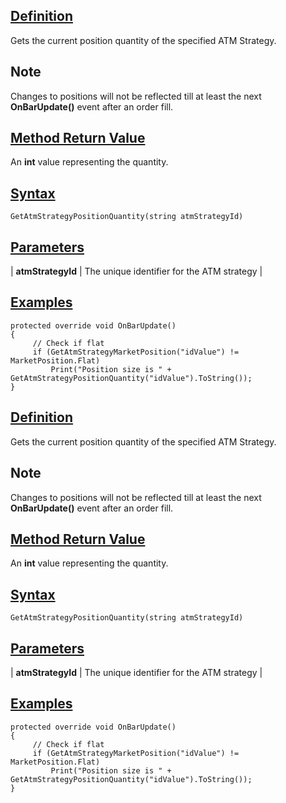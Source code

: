 ## [Definition](https://developer.ninjatrader.com/docs/desktop/getatmstrategypositionquantity\#definition)

Gets the current position quantity of the specified ATM Strategy.

## Note

Changes to positions will not be reflected till at least the next **OnBarUpdate()** event after an order fill.

## [Method Return Value](https://developer.ninjatrader.com/docs/desktop/getatmstrategypositionquantity\#method-return-value)

An **int** value representing the quantity.

## [Syntax](https://developer.ninjatrader.com/docs/desktop/getatmstrategypositionquantity\#syntax)

`GetAtmStrategyPositionQuantity(string atmStrategyId)`

## [Parameters](https://developer.ninjatrader.com/docs/desktop/getatmstrategypositionquantity\#parameters)

| **atmStrategyId** | The unique identifier for the ATM strategy |

## [Examples](https://developer.ninjatrader.com/docs/desktop/getatmstrategypositionquantity\#examples)

```jsx-150469391 csharp
protected override void OnBarUpdate()
{
     // Check if flat
     if (GetAtmStrategyMarketPosition("idValue") != MarketPosition.Flat)
         Print("Position size is " + GetAtmStrategyPositionQuantity("idValue").ToString());
}

```

## [Definition](https://developer.ninjatrader.com/docs/desktop/getatmstrategypositionquantity\#definition)

Gets the current position quantity of the specified ATM Strategy.

## Note

Changes to positions will not be reflected till at least the next **OnBarUpdate()** event after an order fill.

## [Method Return Value](https://developer.ninjatrader.com/docs/desktop/getatmstrategypositionquantity\#method-return-value)

An **int** value representing the quantity.

## [Syntax](https://developer.ninjatrader.com/docs/desktop/getatmstrategypositionquantity\#syntax)

`GetAtmStrategyPositionQuantity(string atmStrategyId)`

## [Parameters](https://developer.ninjatrader.com/docs/desktop/getatmstrategypositionquantity\#parameters)

| **atmStrategyId** | The unique identifier for the ATM strategy |

## [Examples](https://developer.ninjatrader.com/docs/desktop/getatmstrategypositionquantity\#examples)

```jsx-150469391 csharp
protected override void OnBarUpdate()
{
     // Check if flat
     if (GetAtmStrategyMarketPosition("idValue") != MarketPosition.Flat)
         Print("Position size is " + GetAtmStrategyPositionQuantity("idValue").ToString());
}

```